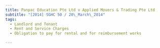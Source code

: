 ```yaml
---
title: Panpac Education Pte Ltd v Applied Movers & Trading Pte Ltd 
subtitle: "[2014] SGHC 50 / 20\_March\_2014"
tags:
  - Landlord and Tenant
  - Rent and Service Charges
  - Obligation to pay for rental and for reimbursement works

---
```


